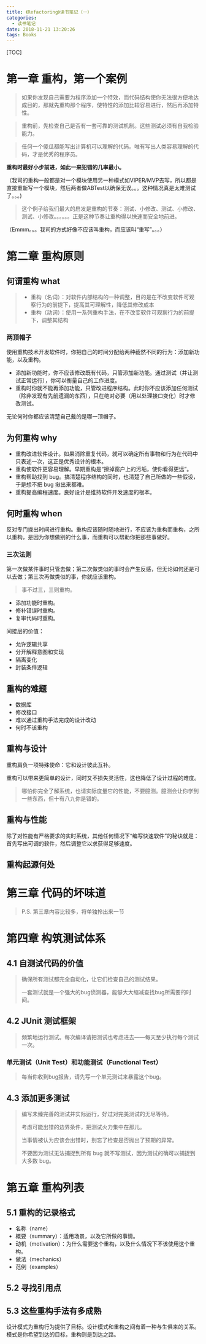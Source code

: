 ```yaml
---
title: 《Refactoring》读书笔记（一）
categories:
  - 读书笔记
date: 2018-11-21 13:20:26
tags: Books
---
```

[TOC]



# 第一章 重构，第一个案例

> 如果你发现自己需要为程序添加一个特效，而代码结构使你无法很方便地达成目的，那就先重构那个程序，使特性的添加比较容易进行，然后再添加特性。

> 重构前，先检查自己是否有一套可靠的测试机制。这些测试必须有自我检验能力。

> 任何一个傻瓜都能写出计算机可以理解的代码。唯有写出人类容易理解的代码，才是优秀的程序员。

**重构时最好小步前进，如此一来犯错的几率最小。**

（我司的重构一般都是对一个模块使用另一种模式如VIPER/MVP去写，所以都是直接重新写一个模块，然后两者做ABTest以确保无误。。。这种情况真是太难测试了。。。)

> 这个例子给我们最大的启发是重构的节奏：测试、小修改、测试、小修改、测试、小修改。。。。。。正是这种节奏让重构得以快速而安全地前进。

（Emmm。。。我司的方式好像不应该叫重构，而应该叫“重写”。。。）

# 第二章 重构原则

## 何谓重构 what

> * 重构（名词）：对软件内部结构的一种调整，目的是在不改变软件可观察行为的前提下，提高其可理解性，降低其修改成本
> * 重构（动词）：使用一系列重构手法，在不改变软件可观察行为的前提下，调整其结构

### 两顶帽子

使用重构技术开发软件时，你把自己的时间分配给两种截然不同的行为：添加新功能，以及重构。

- 添加新功能时，你不应该修改既有代码，只管添加新功能。通过测试（并让测试正常运行），你可以衡量自己的工作进度。
- 重构时你就不能再添加功能，只管改进程序结构。此时你不应该添加任何测试（除非发现有先前遗漏的东西），只在绝对必要（用以处理接口变化）时才修改测试。

无论何时你都应该清楚自己戴的是哪一顶帽子。

## 为何重构 why

- 重构改进软件设计。如果消除重复代码，就可以确定所有事物和行为在代码中只表述一次，这正是优秀设计的根本。
- 重构使软件更容易理解。早期重构是“擦掉窗户上的污垢，使你看得更远”。
- 重构帮助找到 bug。搞清楚程序结构的同时，也清楚了自己所做的一些假设，于是想不把 bug 揪出来都难。
- 重构提高编程速度。良好设计是维持软件开发速度的根本。

## 何时重构 when

反对专门拨出时间进行重构。重构应该随时随地进行，不应该为重构而重构，之所以重构，是因为你想做别的什么事，而重构可以帮助你把那些事做好。

### 三次法则

第一次做某件事时只管去做；第二次做类似的事时会产生反感，但无论如何还是可以去做；第三次再做类似的事，你就应该重构。

> 事不过三，三则重构。

* 添加功能时重构。
* 修补错误时重构。
* 复审代码时重构。

间接层的价值：

* 允许逻辑共享
* 分开解释意图和实现
* 隔离变化
* 封装条件逻辑

## 重构的难题

* 数据库
* 修改接口
* 难以通过重构手法完成的设计改动
* 何时不该重构

## 重构与设计

重构肩负一项特殊使命：它和设计彼此互补。

重构可以带来更简单的设计，同时又不损失灵活性，这也降低了设计过程的难度。

> 哪怕你完全了解系统，也请实际度量它的性能，不要臆测。臆测会让你学到一些东西，但十有八九你是错的。

## 重构与性能

除了对性能有严格要求的实时系统，其他任何情况下“编写快速软件”的秘诀就是：首先写出可调的软件，然后调整它以求获得足够速度。

## 重构起源何处

# 第三章 代码的坏味道

> P.S. 第三章内容比较多，将单独拎出来一节

# 第四章 构筑测试体系

## 4.1 自测试代码的价值

> 确保所有测试都完全自动化，让它们检查自己的测试结果。
>
> 一套测试就是一个强大的bug侦测器，能够大大缩减查找bug所需要的时间。

## 4.2 JUnit 测试框架

> 频繁地运行测试。每次编译请把测试也考虑进去——每天至少执行每个测试一次。

### 单元测试（Unit Test）和功能测试（Functional Test）

> 每当你收到bug报告，请先写一个单元测试来暴露这个bug。

## 4.3 添加更多测试

> 编写未臻完善的测试并实际运行，好过对完美测试的无尽等待。
>
> 考虑可能出错的边界条件，把测试火力集中在那儿。
>
> 当事情被认为应该会出错时，别忘了检查是否抛出了预期的异常。
>
> 不要因为测试无法捕捉到所有 bug 就不写测试，因为测试的确可以捕捉到大多数 bug。

# 第五章 重构列表

## 5.1 重构的记录格式

* 名称（name）
* 概要（summary）：适用场景，以及它所做的事情。
* 动机（motivation）：为什么需要这个重构，以及什么情况下不该使用这个重构。
* 做法（mechanics）
* 范例（examples）

## 5.2 寻找引用点

## 5.3 这些重构手法有多成熟

设计模式为重构行为提供了目标。设计模式和重构之间有着一种与生俱来的关系。模式是你希望到达的目标，重构则是到达之路。


